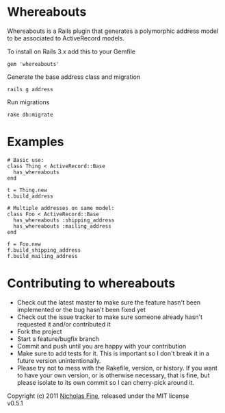 Whereabouts
===========

Whereabouts is a Rails plugin that generates a polymorphic address model
to be associated to ActiveRecord models. 

To install on Rails 3.x add this to your Gemfile  
    
    gem 'whereabouts'

Generate the base address class and migration  
    
    rails g address

Run migrations  
    
    rake db:migrate


Examples
=======

    # Basic use:  
    class Thing < ActiveRecord::Base
      has_whereabouts
    end

    t = Thing.new
    t.build_address

    # Multiple addresses on same model:  
    class Foo < ActiveRecord::Base
      has_whereabouts :shipping_address
      has_whereabouts :mailing_address
    end
     
    f = Foo.new
    f.build_shipping_address
    f.build_mailing_address

Contributing to whereabouts
=========
 
  * Check out the latest master to make sure the feature hasn't been implemented or the bug hasn't been fixed yet
  * Check out the issue tracker to make sure someone already hasn't requested it and/or contributed it
  * Fork the project
  * Start a feature/bugfix branch
  * Commit and push until you are happy with your contribution
  * Make sure to add tests for it. This is important so I don't break it in a future version unintentionally.
  * Please try not to mess with the Rakefile, version, or history. If you want to have your own version, or is otherwise necessary, that is fine, but please isolate to its own commit so I can cherry-pick around it.

Copyright (c) 2011 [Nicholas Fine](http://ndfine.com), released under the MIT license  
v0.5.1

